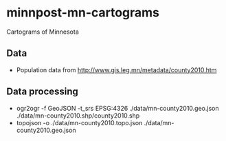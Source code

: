 minnpost-mn-cartograms
======================

Cartograms of Minnesota

## Data

* Population data from http://www.gis.leg.mn/metadata/county2010.htm

## Data processing

* ogr2ogr -f GeoJSON -t_srs EPSG:4326 ./data/mn-county2010.geo.json ./data/mn-county2010.shp/county2010.shp
* topojson -o ./data/mn-county2010.topo.json ./data/mn-county2010.geo.json